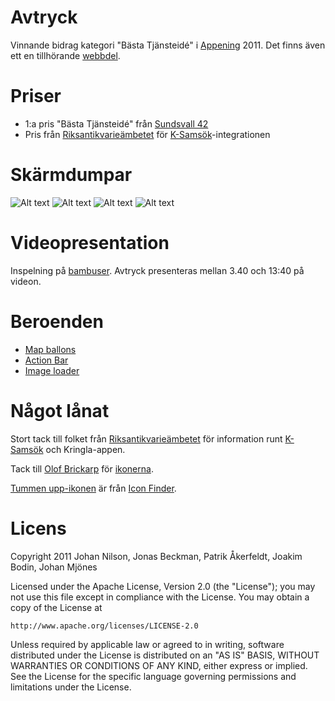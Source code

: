 Avtryck
=======

Vinnande bidrag kategori "Bästa Tjänsteidé" i [Appening][appening] 2011. Det finns även ett en tillhörande [webbdel][aweb].

[appening]: http://www.appening.se
[aweb]: https://github.com/nollbit/Avtryck-Web

Priser
======
 * 1:a pris "Bästa Tjänsteidé" från [Sundsvall 42][s42]
 * Pris från [Riksantikvarieämbetet][raa] för [K-Samsök][ksamsok]-integrationen

[s42]: http://www.sundsvall42.se/

Skärmdumpar
===========

![Alt text](Avtryck/raw/master/captures/7.png "Lista på vandringar")
![Alt text](Avtryck/raw/master/captures/6.png "Vandringsöversikt")
![Alt text](Avtryck/raw/master/captures/3.png "Vandringskarta")
![Alt text](Avtryck/raw/master/captures/8.png "Vandringskarta landskapsläge")

Videopresentation
===========

Inspelning på [bambuser][bambuser]. Avtryck presenteras mellan 3.40 och 13:40 på videon. 

[bambuser]: http://bambuser.com/node/1590759

Beroenden
=========
 * [Map ballons][mb]
 * [Action Bar][aab]
 * [Image loader][il]

[mb]: https://github.com/jgilfelt/android-mapviewballoons
[aab]: https://github.com/johannilsson/android-actionbar
[il]: http://code.google.com/p/libs-for-android/       

Något lånat
===========
Stort tack till folket från [Riksantikvarieämbetet][raa] för information runt [K-Samsök][ksamsok] och Kringla-appen.

Tack till [Olof Brickarp][coolof] för [ikonerna][cooloficon]. 

[Tummen upp-ikonen][thumbsup] är från [Icon Finder][iconfinder].

[ksamsok]: http://www.ksamsok.se/
[raa]: http://www.raa.se/
[coolof]: http://www.yay.se/
[cooloficon]: http://www.yay.se/2011/03/native-android-icons-vector-pack/
[thumbsup]: http://www.iconfinder.com/icondetails/64879/32/like_thumb_thumbs_up_up_vote_icon
[iconfinder]: http://www.iconfinder.com

Licens
======
Copyright 2011 Johan Nilson, Jonas Beckman, Patrik Åkerfeldt, Joakim Bodin, Johan Mjönes

Licensed under the Apache License, Version 2.0 (the "License");
you may not use this file except in compliance with the License.
You may obtain a copy of the License at

    http://www.apache.org/licenses/LICENSE-2.0

Unless required by applicable law or agreed to in writing, software
distributed under the License is distributed on an "AS IS" BASIS,
WITHOUT WARRANTIES OR CONDITIONS OF ANY KIND, either express or implied.
See the License for the specific language governing permissions and
limitations under the License.
